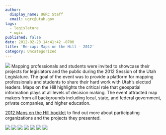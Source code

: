 ```yaml
---
author:
  display_name: UGRC Staff
  email: ugrc@utah.gov
tags:
  - legislature
  - ugic
published: false
date: 2012-02-23 14:41:42 -0700
title: 'Re-cap: Maps on the Hill - 2012'
category: Uncategorized
---
```


<p><img src="/images/404.png" class="inline-text-right" /> Mapping professionals and students were invited to showcase their projects for legislators and the public during the 2012 Session of the Utah Legislature. The goal of the event was to provide a platform for mapping professionals and students to share their hard work with Utah’s elected leaders. Maps on the Hill highlights the critical role that geospatial information plays at all levels of decision making. The event attracted map makers from all backgrounds including local, state, and federal government, private companies, and higher education.</p>
<p><a href="{% link downloads/2012MapsOnTheHill_bookletSM.pdf %}">2012 Maps on the Hill booklet</a> to find out more about participating organizations and the projects they presented.</p>
<p>
    <img src="/images/404.png" class="pull-left" />
    <img src="/images/404.png" class="pull-left" />
    <img src="/images/404.png" class="pull-left" />
    <img src="/images/404.png" class="pull-left" />
    <img src="/images/404.png" class="pull-left" />
    <img src="/images/404.png" class="pull-left" />
    <img src="/images/404.png" class="pull-left" />
</p>
